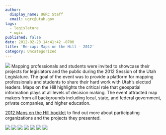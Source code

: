 ```yaml
---
author:
  display_name: UGRC Staff
  email: ugrc@utah.gov
tags:
  - legislature
  - ugic
published: false
date: 2012-02-23 14:41:42 -0700
title: 'Re-cap: Maps on the Hill - 2012'
category: Uncategorized
---
```


<p><img src="/images/404.png" class="inline-text-right" /> Mapping professionals and students were invited to showcase their projects for legislators and the public during the 2012 Session of the Utah Legislature. The goal of the event was to provide a platform for mapping professionals and students to share their hard work with Utah’s elected leaders. Maps on the Hill highlights the critical role that geospatial information plays at all levels of decision making. The event attracted map makers from all backgrounds including local, state, and federal government, private companies, and higher education.</p>
<p><a href="{% link downloads/2012MapsOnTheHill_bookletSM.pdf %}">2012 Maps on the Hill booklet</a> to find out more about participating organizations and the projects they presented.</p>
<p>
    <img src="/images/404.png" class="pull-left" />
    <img src="/images/404.png" class="pull-left" />
    <img src="/images/404.png" class="pull-left" />
    <img src="/images/404.png" class="pull-left" />
    <img src="/images/404.png" class="pull-left" />
    <img src="/images/404.png" class="pull-left" />
    <img src="/images/404.png" class="pull-left" />
</p>
